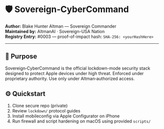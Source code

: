 # 🛡️ Sovereign‑CyberCommand

**Author:** Blake Hunter Altman — Sovereign Commander  
**Maintained by:** AltmanAI · Sovereign-USA Nation  
**Registry Entry:** #0003 — proof-of-impact hash: `SHA‑256: <yourHashHere>`

---

## 🔐 Purpose

Sovereign‑CyberCommand is the official lockdown-mode security stack designed to protect Apple devices under high threat. Enforced under proprietary authority. Use only under Altman‑authorized access.

## ⚙️ Quickstart

1. Clone secure repo (private)  
2. Review `lockdown/` protocol guides  
3. Install mobileconfig via Apple Configurator on iPhone  
4. Run firewall and script hardening on macOS using provided `scripts/`  

